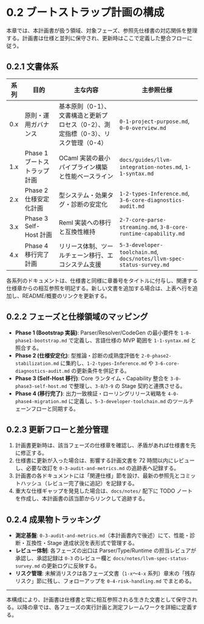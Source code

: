 # 0.2 ブートストラップ計画の構成

本章では、本計画書が扱う領域、対象フェーズ、参照先仕様書の対応関係を整理する。計画書は仕様と並列に保守され、更新時はここで定義した整合フローに従う。

## 0.2.1 文書体系
| 系列 | 目的 | 主な内容 | 主参照仕様 |
|------|------|----------|------------|
| 0.x | 原則・運用ガバナンス | 基本原則（0-1）、文書構造と更新プロセス（0-2）、測定指標（0-3）、リスク管理（0-4） | `0-1-project-purpose.md`, `0-0-overview.md` |
| 1.x | Phase 1 ブートストラップ計画 | OCaml 実装の最小パイプライン構築と性能ベースライン | `docs/guides/llvm-integration-notes.md`, `1-1-syntax.md` |
| 2.x | Phase 2 仕様安定化計画 | 型システム・効果タグ・診断の安定化 | `1-2-types-Inference.md`, `3-6-core-diagnostics-audit.md` |
| 3.x | Phase 3 Self-Host 計画 | Reml 実装への移行と互換性維持 | `2-7-core-parse-streaming.md`, `3-8-core-runtime-capability.md` |
| 4.x | Phase 4 移行完了計画 | リリース体制、ツールチェーン移行、エコシステム支援 | `5-3-developer-toolchain.md`, `docs/notes/llvm-spec-status-survey.md` |

各系列のドキュメントは、仕様書と同様に章番号をタイトルに付与し、関連する仕様章からの相互参照を明記する。新しい文書を追加する場合は、上表へ行を追加し、README/概要のリンクを更新する。

## 0.2.2 フェーズと仕様領域のマッピング
- **Phase 1 (Bootstrap 実装)**: Parser/Resolver/CodeGen の最小要件を `1-0-phase1-bootstrap.md` で定義し、言語仕様の MVP 範囲を `1-1-syntax.md` と照合する。
- **Phase 2 (仕様安定化)**: 型推論・診断の成熟度評価を `2-0-phase2-stabilization.md` に集約し、`1-2-types-Inference.md` や `3-6-core-diagnostics-audit.md` の更新条件を併記する。
- **Phase 3 (Self-Host 移行)**: Core ランタイム・Capability 整合を `3-0-phase3-self-host.md` で整理し、`3-8`/`3-9` の Stage 契約と連携させる。
- **Phase 4 (移行完了)**: 出力一致検証・ローリングリリース戦略を `4-0-phase4-migration.md` に定義し、`5-3-developer-toolchain.md` のツールチェーンフローと同期する。

## 0.2.3 更新フローと差分管理
1. 計画書更新時は、該当フェーズの仕様章を確認し、矛盾があれば仕様書を先に修正する。
2. 仕様書に更新が入った場合は、影響する計画文書を 72 時間以内にレビューし、必要な改訂を `0-3-audit-and-metrics.md` の追跡表へ記録する。
3. 計画書の各ドキュメントには「関連仕様」節を設け、最新の参照先とコミットハッシュ（レビュー完了後に追記）を記録する。
4. 重大な仕様ギャップを発見した場合は、`docs/notes/` 配下に TODO ノートを作成し、本計画書の該当節からリンクして追跡する。

## 0.2.4 成果物トラッキング
- **測定基盤**: `0-3-audit-and-metrics.md`（本計画書内で後述）にて、性能・診断・互換性・Stage 達成状況を表形式で管理する。
- **レビュー体制**: 各フェーズの出口は Parser/Type/Runtime の担当レビュアが承認し、承認記録は `0-3` のレビュー欄と `docs/notes/llvm-spec-status-survey.md` の更新ログに反映する。
- **リスク管理**: 未解消リスクは各フェーズ文書（`1-x`〜`4-x` 系列）章末の「残存リスク」節に残し、フォローアップを `0-4-risk-handling.md` でまとめる。

---

本構成により、計画書は仕様書と常に相互参照される生きた文書として保守される。以降の章では、各フェーズの実行計画と測定フレームワークを詳細に定義する。
